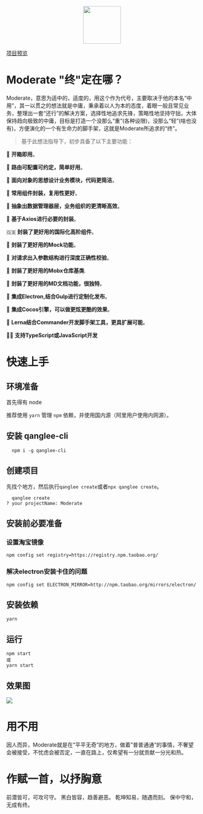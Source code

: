 
<p align="center">
 <img style="
    width: 99px;
" src="https://s1.imagehub.cc/images/2021/06/19/logo29220baeceff248d5.png">
</p>

[项目预览](http://112.124.31.50:3000/)
# Moderate "终"定在哪？

Moderate，意思为适中的，适度的，用这个作为代号，主要取决于他的本名“中用”，其一以贯之的想法就是中庸，秉承着以人为本的态度，着眼一般且常见业务，整理出一套“还行”的解决方案，选择性地追求先锋，策略性地坚持守拙，大体保持趋向极致的中庸，目标是打造一个没那么“重”(各种设限)，没那么“轻”(啥也没有)，方便演化的一个有生命力的脚手架，这就是Moderate所追求的“终”。

>基于此想法指导下，初步具备了以下主要功能：

🥟 __开箱即用__。

🍢 __路由可配置可约定，简单好用__。

🥥 __面向对象的思想设计业务模块，代码更简洁__。

🥪 __常用组件封装，复用性更好__。

🍱 __抽象出数据管理器层，业务组织的更清晰高效__。

🍬 __基于Axios进行必要的封装__。

🇬🇧 __封装了更好用的国际化高阶组件__。

🥦 __封装了更好用的Mock功能__。

📐 __对请求出入参数结构进行深度正确性校验__。

🍉 __封装了更好用的Mobx仓库基类__.

📒 __封装了更好用的MD文档功能，很独特__。

🥡 __集成Electron,结合Gulp进行定制化发布__。

🏀 __集成Cocos引擎，可以做更炫更酷的效果__。

🍎 __Lerna结合Commander开发脚手架工具，更具扩展可能__。

🐱‍🏍 __支持TypeScript或JavaScript开发__


# 快速上手

## 环境准备

首先得有 node

推荐使用 `yarn` 管理 `npm` 依赖，并使用国内源（阿里用户使用内网源）。

## 安装 qanglee-cli

```shell
  npm i -g qanglee-cli
```

## 创建项目

先找个地方，然后执行`qanglee create`或者`npx qanglee create`。

```shell
  qanglee create
? your projectName: Moderate

```

## 安装前必要准备
### 设置淘宝镜像
```shell
npm config set registry=https://registry.npm.taobao.org/
```

### 解决electron安装卡住的问题

```shell
npm config set ELECTRON_MIRROR=http://npm.taobao.org/mirrors/electron/
```

## 安装依赖

```shell
yarn
```
 

## 运行

```shell
npm start
或
yarn start
```

## 效果图
![](https://s1.imagehub.cc/images/2021/06/29/ezgif.com-gif-maker-10444ce63768eb8f0e.gif)



# 用不用

因人而异，Moderate就是在“平平无奇”的地方，做着”普普通通“的事情，不奢望会被接受，不忧虑会被否定，一直在路上，仅希望有一分就贡献一分光和热。


# 作赋一首，以抒胸意

  前潜皆可，可攻可守。
  黑白皆容，趋善避恶。
  乾坤知易，随遇而刻。
  保中守和，无成有终。

